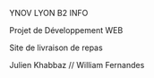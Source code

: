 YNOV LYON B2 INFO

Projet de Développement WEB

Site de livraison de repas

Julien Khabbaz //
William Fernandes
